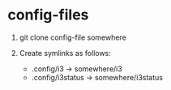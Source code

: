 config-files
============

1. git clone config-file somewhere

2. Create symlinks as follows:

   * .config/i3 -> somewhere/i3
   * .config/i3status -> somewhere/i3status

